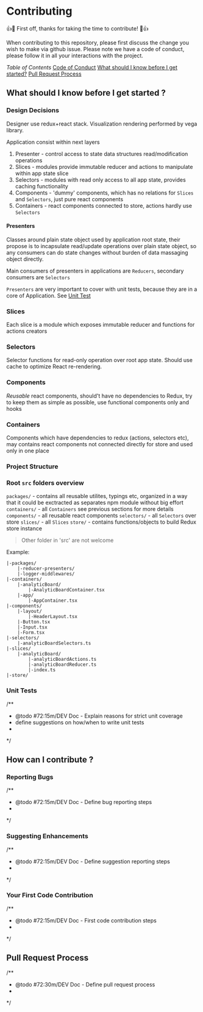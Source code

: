 # Contributing

👍🎉 First off, thanks for taking the time to contribute! 🎉👍

When contributing to this repository, please first discuss the change you wish to make via github issue.
Please note we have a code of conduct, please follow it in all your interactions with the project.

*Table of Contents*
[Code of Conduct](./code-of-conduct.md)
[What should I know before I get started?](#what-should-i-know-before-i-get-started)
[Pull Request Process](#pull-request-process)

## What should I know before I get started ?

### Design Decisions

Designer use redux+react stack. Visualization rendering performed by vega library.

 Application consist within next layers

 1. Presenter - control access to state data structures read/modification operations
 1. Slices -  modules  provide immutable reducer and actions to manipulate within app state slice
 1. Selectors - modules with read only access to all app state, provides caching functionality
 1. Components - 'dummy' components, which has no relations for `Slices` and `Selectors`, just pure react components
 1. Containers - react components connected to store, actions hardly use `Selectors`

#### Presenters

Classes around plain state object used by application root state, their propose is to incapsulate read/update operations
over plain state object, so any consumers can do state changes without burden of data massaging object directly.

Main consumers of presenters in applications are `Reducers`, secondary consumers are `Selectors`

 `Presenters`  are very important to cover with unit tests, because they are in a core of Application. See [Unit Test](#unit-tests)

### Slices

Each slice is a module which exposes immutable reducer and functions for actions creators

### Selectors

Selector functions for read-only operation over root app state.
Should use cache to optimize React re-rendering.

### Components

*Reusable* react components, should't have no dependencies to Redux, try to keep them as simple as possible, use functional components only and hooks

### Containers

Components which have dependencies to redux (actions, selectors etc), may contains react components not connected directly for
store and used only in one place

### Project Structure

### Root `src` folders overview

`packages/` - contains all reusable utilites, typings etc, organized in a way that it could be exctracted as separates npm module without big effort
`containers/` - all `Containers` see previous sections for more details
`components/` - all reusable react components
`selectors/` - all `Selectors` over store
`slices/` - all `Slices`
`store/` - contains functions/objects to build Redux store instance

> Other folder in 'src' are not welcome

Example:

```
|-packages/
    |-reducer-presenters/
    |-logger-middlewares/
|-containers/
    |-analyticBoard/
        |-AnalyticBoardContainer.tsx
    |-app/
        |-AppContainer.tsx
|-components/
    |-layout/
        |-HeaderLayout.tsx
    |-Button.tsx
    |-Input.tsx
    |-Form.tsx
|-selectors/
    |-analyticBoardSelectors.ts
|-slices/
    |-analyticBoard/
        |-analyticBoardActions.ts
        |-analyticBoardReducer.ts
        |-index.ts
|-store/
```


### Unit Tests

/**
 * @todo #72:15m/DEV Doc - Explain reasons for strict unit coverage
 *  define suggestions on how/when to write unit tests
 *
 */


## How can I contribute ?

### Reporting Bugs

/**
 * @todo #72:15m/DEV Doc - Define bug reporting steps
 *
 */

### Suggesting Enhancements

/**
 * @todo #72:15m/DEV Doc - Define suggestion reporting steps
 *
 */

### Your First Code Contribution

/**
 * @todo #72:15m/DEV Doc - First code contribution steps
 *
 */

## Pull Request Process

/**
 * @todo #72:30m/DEV Doc - Define pull request process
 *
 */
